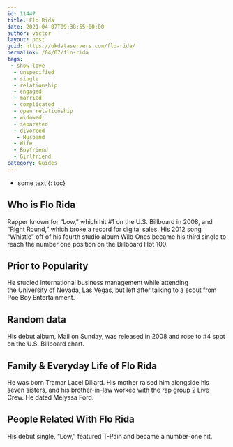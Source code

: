 ```yaml
---
id: 11447
title: Flo Rida
date: 2021-04-07T09:38:55+00:00
author: victor
layout: post
guid: https://ukdataservers.com/flo-rida/
permalink: /04/07/flo-rida
tags:
 - show love
  - unspecified
  - single
  - relationship
  - engaged
  - married
  - complicated
  - open relationship
  - widowed
  - separated
  - divorced
   - Husband
  - Wife
  - Boyfriend
  - Girlfriend
category: Guides
---
```


* some text
{: toc}


## Who is Flo Rida



Rapper known for &#8220;Low,&#8221; which hit #1 on the U.S. Billboard in 2008, and &#8220;Right Round,&#8221; which broke a record for digital sales. His 2012 song &#8220;Whistle&#8221; off of his fourth studio album Wild Ones became his third single to reach the number one position on the Billboard Hot 100. 

                
                
                
## Prior to Popularity



He studied international business management while attending the University of Nevada, Las Vegas, but left after talking to a scout from Poe Boy Entertainment. 

                
                
                
## Random data



His debut album, Mail on Sunday, was released in 2008 and rose to #4 spot on the U.S. Billboard chart. 

                
                
                
## Family & Everyday Life of Flo Rida



He was born Tramar Lacel Dillard. His mother raised him alongside his seven sisters, and his brother-in-law worked with the rap group 2 Live Crew. He dated Melyssa Ford.

                
                
                
## People Related With Flo Rida



His debut single, &#8220;Low,&#8221; featured T-Pain and became a number-one hit. 

                
              
            
          
          
          